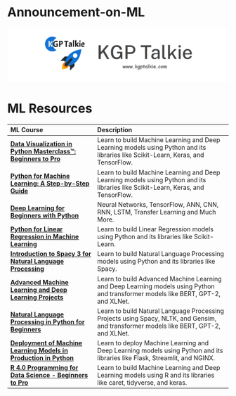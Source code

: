 # Announcement-on-ML
<a href='http://www.kgptalkie.com' target="_blank"> <img src='https://github.com/laxmimerit/Important-Announcement-on-ML/raw/master/kgptalkie_strips.png'/></a>

# ML Resources
|  ML Course | Description |
|:---|:---|
| [**Data Visualization in Python Masterclass™: Beginners to Pro**](https://bit.ly/udemy95off_kgptalkie) |  Learn to build Machine Learning and Deep Learning models using Python and its libraries like Scikit-Learn, Keras, and TensorFlow. |
| [**Python for Machine Learning: A Step-by-Step Guide**](https://bit.ly/ml-ds-project) | Learn to build Machine Learning and Deep Learning models using Python and its libraries like Scikit-Learn, Keras, and TensorFlow. |
| [**Deep Learning for Beginners with Python**](https://bit.ly/dl-with-python) | Neural Networks, TensorFlow, ANN, CNN, RNN, LSTM, Transfer Learning and Much More. |
| [**Python for Linear Regression in Machine Learning**](https://bit.ly/regression-python) | Learn to build Linear Regression models using Python and its libraries like Scikit-Learn. |
| [**Introduction to Spacy 3 for Natural Language Processing**](https://bit.ly/spacy-intro) | Learn to build Natural Language Processing models using Python and its libraries like Spacy. |
| [**Advanced Machine Learning and Deep Learning Projects**](https://bit.ly/kgptalkie_ml_projects) | Learn to build Advanced Machine Learning and Deep Learning models using Python and transformer models like BERT, GPT-2, and XLNet. |
| [**Natural Language Processing in Python for Beginners**](https://bit.ly/intro_nlp) | Learn to build Natural Language Processing Projects using Spacy, NLTK, and Gensim, and transformer models like BERT, GPT-2, and XLNet. |
| [**Deployment of Machine Learning Models in Production in Python**](https://bit.ly/bert_nlp) |  Learn to deploy Machine Learning and Deep Learning models using Python and its libraries like Flask, Streamlit, and NGINX. |
| [**R 4.0 Programming for Data Science - Beginners to Pro**](https://bit.ly/r4-ml) | Learn to build Machine Learning and Deep Learning models using R and its libraries like caret, tidyverse, and keras. |

